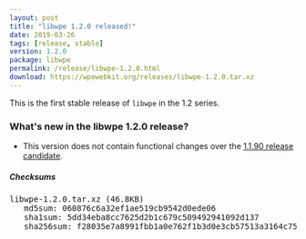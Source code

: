 ```yaml
---
layout: post
title: "libwpe 1.2.0 released!"
date: 2019-03-26
tags: [release, stable]
version: 1.2.0
package: libwpe
permalink: /release/libwpe-1.2.0.html
download: https://wpewebkit.org/releases/libwpe-1.2.0.tar.xz
---
```


This is the first stable release of `libwpe` in the 1.2 series.

### What's new in the libwpe 1.2.0 release?

- This version does not contain functional changes over the
  [1.1.90 release candidate](/release/libwpe-1.1.90.html).

##### Checksums

<pre>
libwpe-1.2.0.tar.xz (46.8KB)
   md5sum: 060876c6a32ef1ae519cb9542d0ede06
   sha1sum: 5dd34eba8cc7625d2b1c679c509492941092d137
   sha256sum: f28035e7a8991fbb1a0e762f1b3d0e3cb57513a3164c75c7dc3eb0c11d9149fc
</pre>
